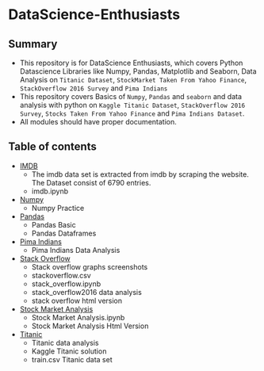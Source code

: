 # DataScience-Enthusiasts

## Summary

* This repository is for DataScience Enthusiasts, which covers Python Datascience Libraries like Numpy, Pandas, Matplotlib and Seaborn, Data Analysis on `Titanic Dataset`, `StockMarket Taken From Yahoo Finance`, `StackOverflow 2016 Survey` and `Pima Indians`
* This repository covers Basics of `Numpy`, `Pandas` and `seaborn` and data analysis with python on `Kaggle Titanic Dataset`, `StackOverflow 2016 Survey`, `Stocks Taken From Yahoo Finance` and `Pima Indians Dataset`.
* All modules should have proper documentation.

## Table of contents

* [IMDB](https://github.com/kaushikamaravadi/DataScience/tree/master/imdb)
  * The imdb data set is extracted from imdb by scraping the website. The Dataset consist of 6790 entries.
  * imdb.ipynb
* [Numpy](https://github.com/kaushikamaravadi/DataScience/tree/master/numpy)
  * Numpy Practice
* [Pandas](https://github.com/kaushikamaravadi/DataScience/tree/master/pandas)
  * Pandas Basic
  * Pandas Dataframes
* [Pima Indians](https://github.com/kaushikamaravadi/DataScience/tree/master/pima_indians)
  * Pima Indians Data Analysis
* [Stack Overflow](https://github.com/kaushikamaravadi/DataScience/tree/master/stack_overflow)
  * Stack overflow graphs screenshots
  * stackoverflow.csv
  * stack_overflow.ipynb
  * stack_overflow2016 data analysis
  * stack overflow html version
* [Stock Market Analysis](https://github.com/kaushikamaravadi/DataScience/tree/master/StockMarketAnalysis)
  * Stock Market Analysis.ipynb
  * Stock Market Analysis Html Version
* [Titanic](https://github.com/kaushikamaravadi/DataScience/tree/master/titanic)
  * Titanic data analysis
  * Kaggle Titanic solution
  * train.csv Titanic data set




